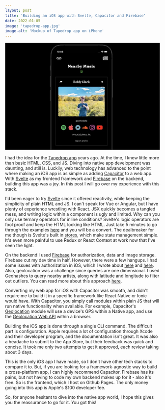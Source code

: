```yaml
---
layout: post
title: 'Building an iOS app with Svelte, Capacitor and Firebase'
date: 2022-01-05
image: 'tapedrop-app.jpg'
image-alt: 'Mockup of Tapedrop app on iPhone'
---
```


![Mockup of Tapedrop app on iPhone](/assets/images/posts/tapedrop-app.jpg)

I had the idea for the [Tapedrop app](https://tapedrop.com/2022/01/01/tapedrop-app.html) years ago. At the time, I knew little more than basic HTML, CSS, and JS. Diving into native app development was daunting, and still is. Luckily, web technology has advanced to the point where making an iOS app is as simple as adding [Capacitor](https://capacitorjs.com/) to a web app. With [Svelte](https://svelte.dev/) as my frontend framework and [Firebase](https://firebase.google.com/) on the backend, building this app was a joy. In this post I will go over my experience with this stack.

I'd been eager to try [Svelte](https://svelte.dev/) since it offered reactivity, while keeping the simplicity of plain HTML and JS. I can't speak for Vue or Angular, but I have plenty of experience wrestling with React. JSX quickly becomes a tangled mess, and writing logic within a component is ugly and limited. Why can you only use ternary operators for inline conditions? Svelte's logic operators are fool proof and keep the HTML looking like HTML. Just take 5 minutes to go through the examples [here](https://svelte.dev/tutorial/if-blocks) and you will be a convert. The dealbreaker for me though is Svelte's built in [stores](https://svelte.dev/tutorial/writable-stores), which make state management simple. It's even more painful to use Redux or React Context at work now that I've seen the light.

On the backend I used [Firebase](https://firebase.google.com/) for authorization, data and image storage. Firebase cut my dev time in half. However, there were a few hangups. I had some issues with authorization in iOS, which I wrote about [here](http://harryherskowitz.com/2021/08/23/firebase-capacitor.html) and [here](https://github.com/firebase/firebase-js-sdk/issues/5553#event-5412439549). Also, geolocation was a challenge since queries are one dimensional. I used Geohashes to query nearby artists, along with latitude and longitude to filter out outliers. You can read more about this approach [here](https://firebase.google.com/docs/firestore/solutions/geoqueries).

Converting my web app for iOS with Capacitor was smooth, and didn't require me to build it in a specific framework like React Native or Ionic would have. With Capacitor, you simply call modules within plain JS that will run native functionality when available. For example, Capacitor's [Geolocation](https://capacitorjs.com/docs/apis/geolocation) module will use a device's GPS within a Native app, and use the [Geolocation Web API](https://developer.mozilla.org/en-US/docs/Web/API/Geolocation_API) within a browser.

Building the iOS app is done through a single CLI command. The difficult part is configuration. Apple requires a lot of configuration through Xcode and their developer program, and the documentation isn't great. It was also a headache to submit to the App Store, but their feedback was quick and concise. It took me only two attempts to get it approved, each review taking about 3 days.

This is the only iOS app I have made, so I don't have other tech stacks to compare it to. But, if you are looking for a framework-agnostic way to build a cross-platform app, I can highly recommend Capacitor. Firebase has its pains, but not having to code my own backend makes up for it - also it's free. So is the frontend, which I host on Github Pages. The only money going into this app is Apple's $100 developer fee.

So, for anyone hesitant to dive into the native app world, I hope this gives you the reassurance to go for it. You got this!
